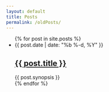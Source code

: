 ```yaml
---
layout: default
title: Posts
permalink: /oldPosts/
---
```


<div class="home">

  <ul class="post-list">
    {% for post in site.posts %}
      <li>
        <!-- <span class="post-meta">
        {% for categories in page.categories %}<li>{{ page.categories }}</li>{% endfor %}</span>
        | -->
        <span class="post-meta">{{ post.date | date: "%b %-d, %Y" }}</span>
        <h2>
          <a class="post-link" href="{{ post.url | prepend: site.baseurl }}">{{ post.title }}</a>
        </h2>
        <span class="post-meta">{{ post.synopsis }}</span>
      </li>
    {% endfor %}
  </ul>
